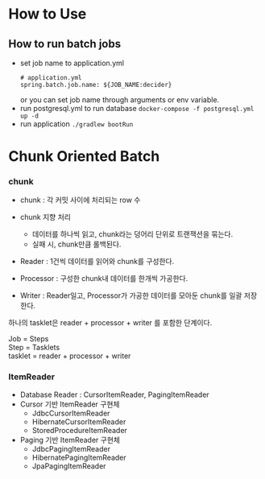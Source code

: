 
# How to Use

## How to run batch jobs

- set job name to application.yml
  ~~~
  # application.yml
  spring.batch.job.name: ${JOB_NAME:decider}
  ~~~
  or you can set job name through arguments or env variable.
- run postgresql.yml to run database
  `docker-compose -f postgresql.yml up -d`
- run application
  `./gradlew bootRun`

# Chunk Oriented Batch

### chunk

- chunk : 각 커밋 사이에 처리되는 row 수
- chunk 지향 처리
  - 데이터를 하나씩 읽고, chunk라는 덩어리 단위로 트랜잭션을 묶는다.
  - 실패 시, chunk만큼 롤백된다.

- Reader : 1건씩 데이터를 읽어와 chunk를 구성한다.
- Processor : 구성한 chunk내 데이터를 한개씩 가공한다.
- Writer : Reader일고, Processor가 가공한 데이터를 모아둔 chunk를 일괄 저장한다.

하나의 tasklet은 reader + processor + writer 를 포함한 단계이다.

Job = Steps  
Step = Tasklets  
tasklet = reader + processor + writer

### ItemReader

- Database Reader : CursorItemReader, PagingItemReader
- Cursor 기반 ItemReader 구현체
  - JdbcCursorItemReader
  - HibernateCursorItemReader
  - StoredProcedureItemReader
- Paging 기반 ItemReader 구현체
  - JdbcPagingItemReader
  - HibernatePagingItemReader
  - JpaPagingItemReader

